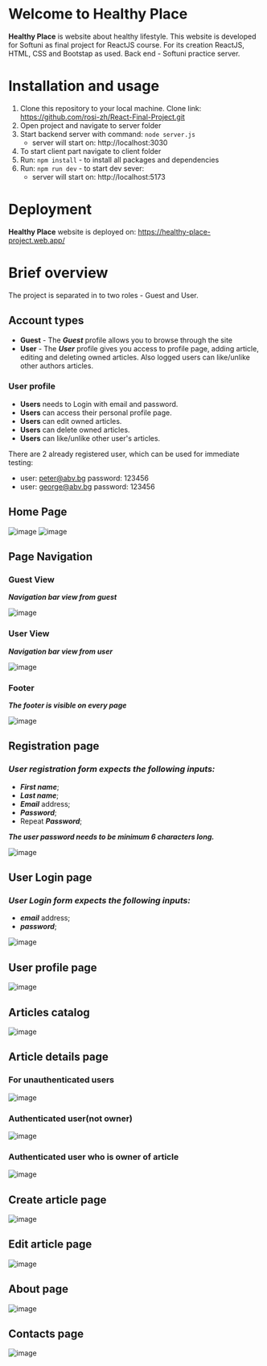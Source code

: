 # Welcome to Healthy Place
**Healthy Place** is website about healthy lifestyle. This website is developed for Softuni as final project for ReactJS course. 
For its creation ReactJS, HTML, CSS and Bootstap as used. Back end - Softuni practice server. 

# Installation and usage
1. Clone this repository to your local machine. Clone link: https://github.com/rosi-zh/React-Final-Project.git
2. Open project and navigate to server folder
3. Start backend server with command: ```node server.js```
     - server will start on: http://localhost:3030
4. To start client part navigate to client folder
5. Run: ```npm install``` - to install all packages and dependencies
6. Run: ```npm run dev``` - to start dev sever:
    - server will start on: http://localhost:5173

# Deployment
**Healthy Place** website is deployed on: https://healthy-place-project.web.app/

# Brief overview
The project is separated in to two roles - Guest and User.

## Account types
- **Guest** - The **_Guest_** profile allows you to browse through the site
- **User** - The **_User_** profile gives you access to profile page, adding article, editing and deleting owned articles. Also
logged users can like/unlike other authors articles.

### User profile
- **Users** needs to Login with email and password.
- **Users** can access their personal profile page.
- **Users** can edit owned articles.
- **Users** can delete owned articles.
- **Users** can like/unlike other user's articles.

There are 2 already registered user, which can be used for immediate testing:
- user: peter@abv.bg password: 123456
- user: george@abv.bg password: 123456

## Home Page
![image](https://github.com/rosi-zh/React-Final-Project/assets/114585722/79882c09-3595-43f6-96fb-764a0ce350de)
![image](https://github.com/rosi-zh/React-Final-Project/assets/114585722/61db6bc3-d809-43dd-a0cd-041c4fcaa120)

## Page Navigation

### Guest View
***Navigation bar view from guest***

![image](https://github.com/rosi-zh/React-Final-Project/assets/114585722/6a59ee56-3a66-4f95-8b90-dcba9d145913)

### User View
***Navigation bar view from user***

![image](https://github.com/rosi-zh/React-Final-Project/assets/114585722/3b859174-36a5-4c05-9403-40968258ace9)

### Footer
***The footer is visible on every page***

![image](https://github.com/rosi-zh/React-Final-Project/assets/114585722/d2f51978-a82c-4ee7-b137-7acc9321a6b4)

## Registration page

### _User registration form expects the following inputs:_
- **_First name_**;
- **_Last name_**;
- **_Email_** address;
- **_Password_**;
- Repeat **_Password_**;

**_The user password needs to be minimum 6 characters long._**

![image](https://github.com/rosi-zh/React-Final-Project/assets/114585722/dc211bd8-a2d5-4707-aec7-85b7b2efd7ca)

## User Login page
### _User Login form expects the following inputs:_
- **_email_** address;
- **_password_**;

![image](https://github.com/rosi-zh/React-Final-Project/assets/114585722/f6bc703c-4e81-4fff-b799-82429adb2668)

## User profile page

![image](https://github.com/rosi-zh/React-Final-Project/assets/114585722/3797be95-8830-48b2-9bcf-31f26beb1471)

## Articles catalog

![image](https://github.com/rosi-zh/React-Final-Project/assets/114585722/c907e898-538e-42b4-a598-c2916a2af3ee)

## Article details page

### For unauthenticated users

![image](https://github.com/rosi-zh/React-Final-Project/assets/114585722/623d7f81-5708-4d61-9e5a-e59841e92fd5)

### Authenticated user(not owner) 

![image](https://github.com/rosi-zh/React-Final-Project/assets/114585722/bf642d52-0076-493d-94f5-f8fbcc6902c8)

### Authenticated user who is owner of article

![image](https://github.com/rosi-zh/React-Final-Project/assets/114585722/72a459e5-5a31-47a3-9668-c5b2110b49ff)

## Create article page

![image](https://github.com/rosi-zh/React-Final-Project/assets/114585722/60d93d1d-cc70-49c5-bc1d-47df25e5a7ea)


## Edit article page

![image](https://github.com/rosi-zh/React-Final-Project/assets/114585722/74d9fff8-d1e6-449f-aff1-a840e9bff3d1)

## About page

![image](https://github.com/rosi-zh/React-Final-Project/assets/114585722/69a58bda-c462-4763-8f42-35a5f19f772f)

## Contacts page

![image](https://github.com/rosi-zh/React-Final-Project/assets/114585722/57ef27b6-c678-4011-96be-de77b83d721e)
